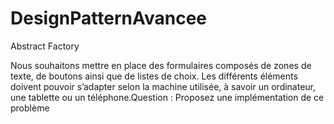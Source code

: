 # DesignPatternAvancee
Abstract Factory

Nous souhaitons mettre en place des formulaires composés de zones de texte, de boutons ainsi que de  listes  de  choix.  Les  différents  éléments  doivent  pouvoir  s’adapter  selon  la  machine  utilisée,  à savoir un ordinateur, une tablette ou un téléphone.Question : Proposez une implémentation de ce problème 
